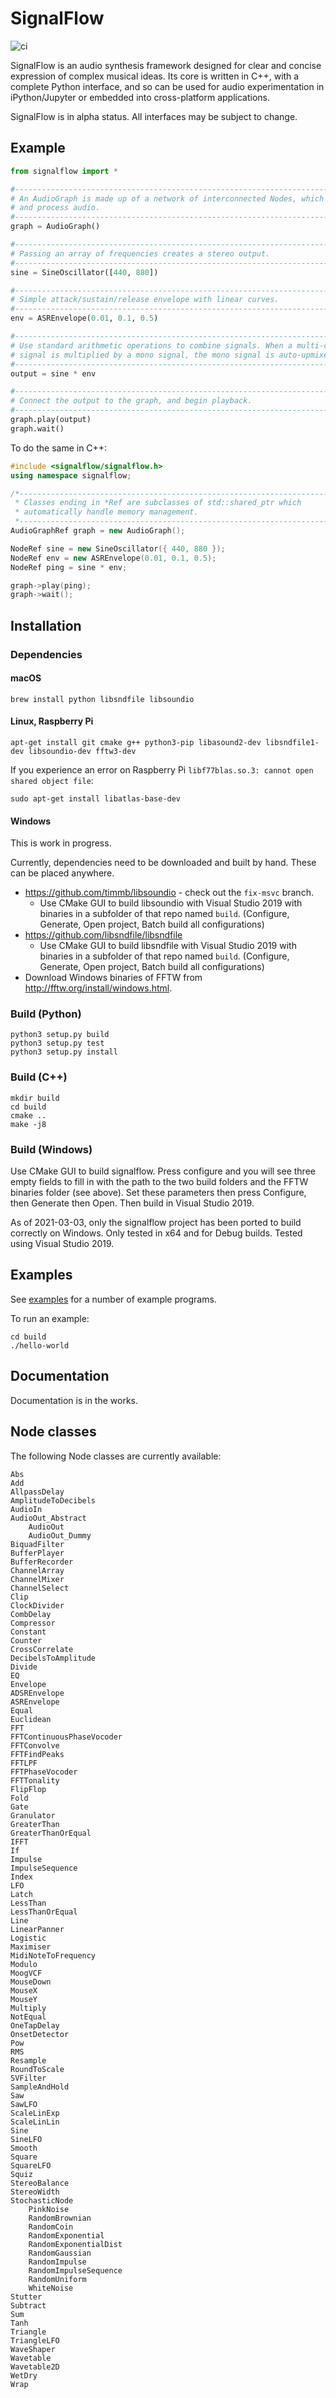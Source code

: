 # SignalFlow

![ci](https://github.com/ideoforms/signal/workflows/ci/badge.svg)

SignalFlow is an audio synthesis framework designed for clear and concise expression of complex musical ideas. Its core is written in C++, with a complete Python interface, and so can be used for audio experimentation in iPython/Jupyter or embedded into cross-platform applications.

SignalFlow is in alpha status. All interfaces may be subject to change.

## Example

```python
from signalflow import *

#--------------------------------------------------------------------------------
# An AudioGraph is made up of a network of interconnected Nodes, which generate
# and process audio. 
#--------------------------------------------------------------------------------
graph = AudioGraph()

#--------------------------------------------------------------------------------
# Passing an array of frequencies creates a stereo output.
#--------------------------------------------------------------------------------
sine = SineOscillator([440, 880])

#--------------------------------------------------------------------------------
# Simple attack/sustain/release envelope with linear curves.
#--------------------------------------------------------------------------------
env = ASREnvelope(0.01, 0.1, 0.5)

#--------------------------------------------------------------------------------
# Use standard arithmetic operations to combine signals. When a multi-channel 
# signal is multiplied by a mono signal, the mono signal is auto-upmixed.
#--------------------------------------------------------------------------------
output = sine * env

#--------------------------------------------------------------------------------
# Connect the output to the graph, and begin playback.
#--------------------------------------------------------------------------------
graph.play(output)
graph.wait()
```

To do the same in C++:

```cpp
#include <signalflow/signalflow.h>
using namespace signalflow;

/*------------------------------------------------------------------------
 * Classes ending in *Ref are subclasses of std::shared_ptr which
 * automatically handle memory management.
 *-----------------------------------------------------------------------*/
AudioGraphRef graph = new AudioGraph();

NodeRef sine = new SineOscillator({ 440, 880 });
NodeRef env = new ASREnvelope(0.01, 0.1, 0.5);
NodeRef ping = sine * env;

graph->play(ping);
graph->wait();
```

## Installation

### Dependencies

#### macOS

```
brew install python libsndfile libsoundio
```

#### Linux, Raspberry Pi

```
apt-get install git cmake g++ python3-pip libasound2-dev libsndfile1-dev libsoundio-dev fftw3-dev
```

If you experience an error on Raspberry Pi `libf77blas.so.3: cannot open shared object file`:

```
sudo apt-get install libatlas-base-dev
```

#### Windows

This is work in progress.

Currently, dependencies need to be downloaded and built by hand. These can be placed anywhere.
- https://github.com/timmb/libsoundio - check out the `fix-msvc` branch.
  - Use CMake GUI to build libsoundio with Visual Studio 2019 with binaries in a subfolder of that repo named `build`. (Configure, Generate, Open project, Batch build all configurations)
- https://github.com/libsndfile/libsndfile
  - Use CMake GUI to build libsndfile with Visual Studio 2019 with binaries in a subfolder of that repo named `build`. (Configure, Generate, Open project, Batch build all configurations)
- Download Windows binaries of FFTW from http://fftw.org/install/windows.html.

### Build (Python)

```
python3 setup.py build
python3 setup.py test
python3 setup.py install
```


### Build (C++)

```
mkdir build
cd build
cmake ..
make -j8
```

### Build (Windows)

Use CMake GUI to build signalflow. Press configure and you will see three empty fields to fill in with the path to the two build folders and the FFTW binaries folder (see above). Set these parameters then press Configure, then Generate then Open. Then build in Visual Studio 2019.

As of 2021-03-03, only the signalflow project has been ported to build correctly on Windows. Only tested in x64 and for Debug builds. Tested using Visual Studio 2019.


## Examples

See [examples](examples) for a number of example programs.

To run an example:
```
cd build
./hello-world
```

## Documentation

Documentation is in the works.

## Node classes

The following Node classes are currently available:

```
Abs
Add
AllpassDelay
AmplitudeToDecibels
AudioIn
AudioOut_Abstract
    AudioOut
    AudioOut_Dummy
BiquadFilter
BufferPlayer
BufferRecorder
ChannelArray
ChannelMixer
ChannelSelect
Clip
ClockDivider
CombDelay
Compressor
Constant
Counter
CrossCorrelate
DecibelsToAmplitude
Divide
EQ
Envelope
ADSREnvelope
ASREnvelope
Equal
Euclidean
FFT
FFTContinuousPhaseVocoder
FFTConvolve
FFTFindPeaks
FFTLPF
FFTPhaseVocoder
FFTTonality
FlipFlop
Fold
Gate
Granulator
GreaterThan
GreaterThanOrEqual
IFFT
If
Impulse
ImpulseSequence
Index
LFO
Latch
LessThan
LessThanOrEqual
Line
LinearPanner
Logistic
Maximiser
MidiNoteToFrequency
Modulo
MoogVCF
MouseDown
MouseX
MouseY
Multiply
NotEqual
OneTapDelay
OnsetDetector
Pow
RMS
Resample
RoundToScale
SVFilter
SampleAndHold
Saw
SawLFO
ScaleLinExp
ScaleLinLin
Sine
SineLFO
Smooth
Square
SquareLFO
Squiz
StereoBalance
StereoWidth
StochasticNode
    PinkNoise
    RandomBrownian
    RandomCoin
    RandomExponential
    RandomExponentialDist
    RandomGaussian
    RandomImpulse
    RandomImpulseSequence
    RandomUniform
    WhiteNoise
Stutter
Subtract
Sum
Tanh
Triangle
TriangleLFO
WaveShaper
Wavetable
Wavetable2D
WetDry
Wrap
```


